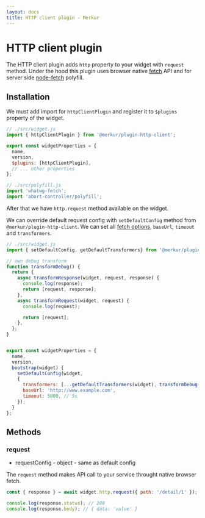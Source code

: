 ```yaml
---
layout: docs
title: HTTP client plugin - Merkur
---
```


# HTTP client plugin

The HTTP client plugin adds `http` property to your widget with `request` method. Under the hood this plugin uses browser native [fetch](https://developer.mozilla.org/en-US/docs/Web/API/Fetch_API) API and for server side [node-fetch](https://www.npmjs.com/package/node-fetch) polyfill.

## Installation

We must add import for `httpClientPlugin` and register it to `$plugins` property of the widget.

```javascript
// ./src/widget.js
import { httpClientPlugin } from '@merkur/plugin-http-client';

export const widgetProperties = {
  name,
  version,
  $plugins: [httpClientPlugin],
  // ... other properties
};

// ./src/polyfill.js
import 'whatwg-fetch';
import 'abort-controller/polyfill';
```

After that we have `http.request` method available on the widget.

We can override default request config with `setDefaultConfig` method from `@merkur/plugin-http-client`. We can set all [fetch options](https://developer.mozilla.org/en-US/docs/Web/API/Fetch_API/Using_Fetch#Supplying_request_options), `baseUrl`, `timeout` and `transformers`.

```javascript
// ./src/widget.js
import { setDefaultConfig, getDefaultTransformers} from '@merkur/plugin-http-client';

// own debug transform
function transformDebug() {
  return {
    async transformResponse(widget, request, response) {
      console.log(response);
      return [request, response];
    },
    async transformRequest(widget, request) {
      console.log(request);

      return [request];
    },
  };
}


export const widgetProperties = {
  name,
  version,
  bootstrap(widget) {
    setDefaultConfig(widget,
    {
      transformers: [...getDefaultTransformers(widget), transformDebug()],
      baseUrl: 'http://www.example.com',
      timeout: 5000, // 5s
    });
  }
};
```

## Methods

### request

- requestConfig - object - same as default config

The `request` method makes API call to your service throught native browser fetch.

```javascript
const { response } = await widget.http.request({ path: '/detail/1' });

console.log(response.status); // 200
console.log(response.body); // { data: 'value' }
```
